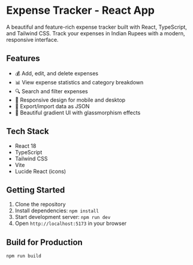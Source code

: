 # Expense Tracker - React App

A beautiful and feature-rich expense tracker built with React, TypeScript, and Tailwind CSS. Track your expenses in Indian Rupees with a modern, responsive interface.

## Features

- 💰 Add, edit, and delete expenses
- 📊 View expense statistics and category breakdown
- 🔍 Search and filter expenses
- 📱 Responsive design for mobile and desktop
- 💾 Export/import data as JSON
- 🎨 Beautiful gradient UI with glassmorphism effects

## Tech Stack

- React 18
- TypeScript
- Tailwind CSS
- Vite
- Lucide React (icons)

## Getting Started

1. Clone the repository
2. Install dependencies: `npm install`
3. Start development server: `npm run dev`
4. Open `http://localhost:5173` in your browser

## Build for Production

```bash
npm run build
